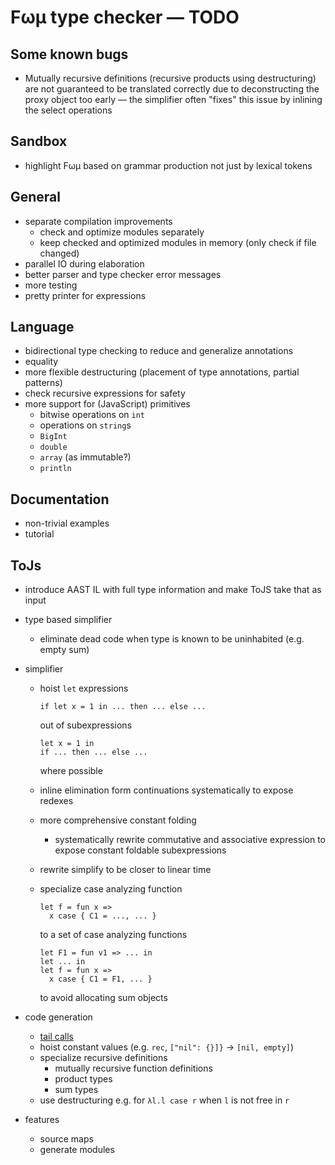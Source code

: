 # Fωμ type checker &mdash; TODO

## Some known bugs

- Mutually recursive definitions (recursive products using destructuring) are
  not guaranteed to be translated correctly due to deconstructing the proxy
  object too early &mdash; the simplifier often "fixes" this issue by inlining
  the select operations

## Sandbox

- highlight Fωμ based on grammar production not just by lexical tokens

## General

- separate compilation improvements
  - check and optimize modules separately
  - keep checked and optimized modules in memory (only check if file changed)
- parallel IO during elaboration
- better parser and type checker error messages
- more testing
- pretty printer for expressions

## Language

- bidirectional type checking to reduce and generalize annotations
- equality
- more flexible destructuring (placement of type annotations, partial patterns)
- check recursive expressions for safety
- more support for (JavaScript) primitives
  - bitwise operations on `int`
  - operations on `string`s
  - `BigInt`
  - `double`
  - `array` (as immutable?)
  - `println`

## Documentation

- non-trivial examples
- tutorial

## ToJs

- introduce AAST IL with full type information and make ToJS take that as input

- type based simplifier

  - eliminate dead code when type is known to be uninhabited (e.g. empty sum)

- simplifier

  - hoist `let` expressions

    ```
    if let x = 1 in ... then ... else ...
    ```

    out of subexpressions

    ```
    let x = 1 in
    if ... then ... else ...
    ```

    where possible

  - inline elimination form continuations systematically to expose redexes

  - more comprehensive constant folding

    - systematically rewrite commutative and associative expression to expose
      constant foldable subexpressions

  - rewrite simplify to be closer to linear time
  - specialize case analyzing function

    ```
    let f = fun x =>
      x case { C1 = ..., ... }
    ```

    to a set of case analyzing functions

    ```
    let F1 = fun v1 => ... in
    let ... in
    let f = fun x =>
      x case { C1 = F1, ... }
    ```

    to avoid allocating sum objects

- code generation

  - [tail calls](https://stackoverflow.com/a/54721813)
  - hoist constant values (e.g. `rec`, `["nil": {}]}` -> `[nil, empty]`)
  - specialize recursive definitions
    - mutually recursive function definitions
    - product types
    - sum types
  - use destructuring e.g. for `λl.l case r` when `l` is not free in `r`

- features
  - source maps
  - generate modules

